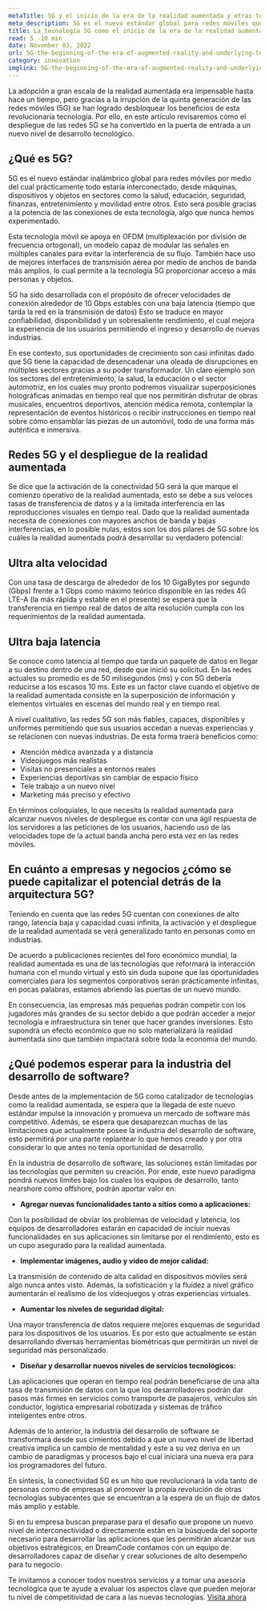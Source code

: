 ```yaml
---
metaTitle: 5G y el inicio de la era de la realidad aumentada y otras tecnologías subyacentes.
meta_description: 5G es el nuevo estándar global para redes móviles que busca una interconectividad total, desde máquinas y vehículos hasta dispositivos y objetos en prácticamente todos los sectores.
title: La tecnología 5G como el inicio de la era de la realidad aumentada y otras tecnologías subyacentes
read: 5 -10 min
date: November 03, 2022
url: 5G-the-beginning-of-the-era-of-augmented-reality-and-underlying-technologies
category: innovation
imglink: 5G-the-beginning-of-the-era-of-augmented-reality-and-underlying-technologies.jpg
---
```


La adopción a gran escala de la realidad aumentada era impensable hasta hace un tiempo, pero gracias a la irrupción de la quinta generación de las redes móviles (5G) se han logrado desbloquear los beneficios de esta revolucionaria tecnología. Por ello, en este artículo revisaremos cómo el despliegue de las redes 5G se ha convertido en la puerta de entrada a un nuevo nivel de desarrollo tecnológico.

## ¿Qué es 5G?

5G es el nuevo estándar inalámbrico global para redes móviles por medio del cual prácticamente todo estaría interconectado, desde máquinas, dispositivos y objetos en sectores como la salud, educación, seguridad, finanzas, entretenimiento y movilidad entre otros. Esto será posible gracias a la potencia de las conexiones de esta tecnología, algo que nunca hemos experimentado.

Esta tecnología móvil se apoya en OFDM (multiplexación por división de frecuencia ortogonal), un modelo capaz de modular las señales en múltiples canales para evitar la interferencia de su flujo. También hace uso de mejores interfaces de transmisión aérea por medio de anchos de banda más amplios, lo cual permite a la tecnología 5G proporcionar acceso a más personas y objetos.

5G ha sido desarrollada con el propósito de ofrecer velocidades de conexión alrededor de 10 Gbps estables con una baja latencia (tiempo que tarda la red en la transmisión de datos) Esto se traduce en mayor confiabilidad, disponibilidad y un sobresaliente rendimiento, el cual mejora la experiencia de los usuarios permitiendo el ingreso y desarrollo de nuevas industrias.

En ese contexto, sus oportunidades de crecimiento son casi infinitas dado que 5G tiene la capacidad de desencadenar una oleada de disrupciones en múltiples sectores gracias a su poder transformador. Un claro ejemplo son los sectores del entretenimiento, la salud, la educación o el sector automotriz, en los cuales muy pronto podremos visualizar superposiciones holográficas animadas en tiempo real que nos permitirán disfrutar de obras musicales, encuentros deportivos, atención médica remota, contemplar la representación de eventos históricos o recibir instrucciones en tiempo real sobre cómo ensamblar las piezas de un automóvil, todo de una forma más auténtica e inmersiva.

## Redes 5G y el despliegue de la realidad aumentada

Se dice que la activación de la conectividad 5G será la que marque el comienzo operativo de la realidad aumentada, esto se debe a sus veloces tasas de transferencia de datos y a la limitada interferencia en las reproducciones visuales en tiempo real. Dado que la realidad aumentada necesita de conexiones con mayores anchos de banda y bajas interferencias, en lo posible nulas, estos son los dos pilares de 5G sobre los cuáles la realidad aumentada podrá desarrollar su verdadero potencial:

## Ultra alta velocidad

Con una tasa de descarga de alrededor de los 10 GigaBytes por segundo (Gbps) frente a 1 Gbps como máximo teórico disponible en las redes 4G LTE-A (la más rápida y estable en el presente) se espera que la transferencia en tiempo real de datos de alta resolución cumpla con los requerimientos de la realidad aumentada.

## Ultra baja latencia

Se conoce como latencia al tiempo que tarda un paquete de datos en llegar a su destino dentro de una red, desde que inició su solicitud. En las redes actuales su promedio es de 50 milisegundos (ms) y con 5G debería reducirse a los escasos 10 ms. Este es un factor clave cuando el objetivo de la realidad aumentada consiste en la superposición de información y elementos virtuales en escenas del mundo real y en tiempo real.

A nivel cualitativo, las redes 5G son más fiables, capaces, disponibles y uniformes permitiendo que sus usuarios accedan a nuevas experiencias y se relacionen con nuevas industrias. De esta forma traerá beneficios como:

- Atención médica avanzada y a distancia
- Videojuegos más realistas
- Visitas no presenciales a entornos reales
- Experiencias deportivas sin cambiar de espacio físico
- Tele trabajo a un nuevo nivel
- Marketing más preciso y efectivo

En términos coloquiales, lo que necesita la realidad aumentada para alcanzar nuevos niveles de despliegue es contar con una ágil respuesta de los servidores a las peticiones de los usuarios, haciendo uso de las velocidades tope de la actual banda ancha pero esta vez en las redes móviles.

## En cuánto a empresas y negocios ¿cómo se puede capitalizar el potencial detrás de la arquitectura 5G?

Teniendo en cuenta que las redes 5G cuentan con conexiones de alto rango, latencia baja y capacidad cuasi infinita, la activación y el despliegue de la realidad aumentada se verá generalizado tanto en personas como en industrias.

De acuerdo a publicaciones recientes del foro económico mundial, la realidad aumentada es una de las tecnologías que reformará la interacción humana con el mundo virtual y esto sin duda supone que las oportunidades comerciales para los segmentos corporativos serán prácticamente infinitas, en pocas palabras, estamos abriendo las puertas de un nuevo mundo.

En consecuencia, las empresas más pequeñas podrán competir con los jugadores más grandes de su sector debido a que podrán acceder a mejor tecnología e infraestructura sin tener que hacer grandes inversiones. Esto supondrá un efecto económico que no solo materializará la realidad aumentada sino que también impactará sobre toda la economía del mundo.

## ¿Qué podemos esperar para la industria del desarrollo de software?

Desde antes de la implementación de 5G como catalizador de tecnologías como la realidad aumentada, se espera que la llegada de este nuevo estándar impulse la innovación y promueva un mercado de software más competitivo. Además, se espera que desaparezcan muchas de las limitaciones que actualmente posee la industria del desarrollo de software, esto permitirá por una parte replantear lo que hemos creado y por otra considerar lo que antes no tenía oportunidad de desarrollo.

En la industria de desarrollo de software, las soluciones están limitadas por las tecnologías que permiten su creación. Por ende, este nuevo paradigma pondrá nuevos límites bajo los cuales los equipos de desarrollo, tanto nearshore como offshore, podrán aportar valor en:

- **Agregar nuevas funcionalidades tanto a sitios como a aplicaciones:**

Con la posibilidad de obviar los problemas de velocidad y latencia, los equipos de desarrolladores estarán en capacidad de incluir nuevas funcionalidades en sus aplicaciones sin limitarse por el rendimiento, esto es un cupo asegurado para la realidad aumentada.

- **Implementar imágenes, audio y video de mejor calidad:**

La transmisión de contenido de alta calidad en dispositivos móviles será algo nunca antes visto. Además, la sofisticación y la fluidez a nivel gráfico aumentarán el realismo de los videojuegos y otras experiencias virtuales.

- **Aumentar los niveles de seguridad digital:**

Una mayor transferencia de datos requiere mejores esquemas de seguridad para los dispositivos de los usuarios. Es por esto que actualmente se están desarrollando diversas herramientas biométricas que permitirán un nivel de seguridad más personalizado.

- **Diseñar y desarrollar nuevos niveles de servicios tecnológicos:**

Las aplicaciones que operan en tiempo real podrán beneficiarse de una alta tasa de transmisión de datos con la que los desarrolladores podrán dar pasos más firmes en servicios como transporte de pasajeros, vehículos sin conductor, logística empresarial robotizada y sistemas de tráfico inteligentes entre otros.

Además de lo anterior, la industria del desarrollo de software se transformará desde sus cimientos debido a que un nuevo nivel de libertad creativa implica un cambio de mentalidad y este a su vez deriva en un cambio de paradigmas y procesos bajo el cual iniciará una nueva era para los programadores del futuro.

En síntesis, la conectividad 5G es un hito que revolucionará la vida tanto de personas como de empresas al promover la propia revolución de otras tecnologías subyacentes que se encuentran a la espera de un flujo de datos más amplio y estable.

Si en tu empresa buscan preparase para el desafío que propone un nuevo nivel de interconectividad o directamente están en la búsqueda del soporte necesario para desarrollar las aplicaciones que les permitirán alcanzar sus objetivos estratégicos, en DreamCode contamos con un equipo de desarrolladores capaz de diseñar y crear soluciones de alto desempeño para tu negocio.

Te invitamos a conocer todos nuestros servicios y a tomar una asesoría tecnológica que te ayude a evaluar los aspectos clave que pueden mejorar tu nivel de competitividad de cara a las nuevas tecnologías. [Visita ahora](https://www.dreamcodesoft.com/es/services)
